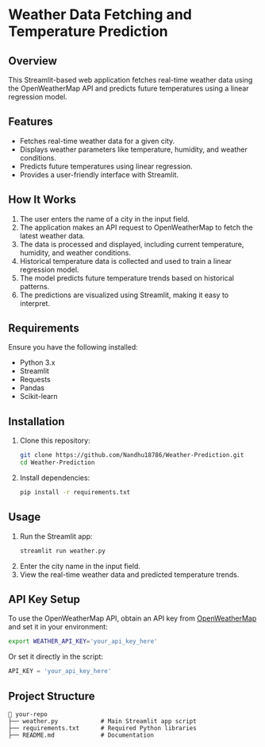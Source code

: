 # Weather Data Fetching and Temperature Prediction

## Overview
This Streamlit-based web application fetches real-time weather data using the OpenWeatherMap API and predicts future temperatures using a linear regression model.

## Features
- Fetches real-time weather data for a given city.
- Displays weather parameters like temperature, humidity, and weather conditions.
- Predicts future temperatures using linear regression.
- Provides a user-friendly interface with Streamlit.

## How It Works
1. The user enters the name of a city in the input field.
2. The application makes an API request to OpenWeatherMap to fetch the latest weather data.
3. The data is processed and displayed, including current temperature, humidity, and weather conditions.
4. Historical temperature data is collected and used to train a linear regression model.
5. The model predicts future temperature trends based on historical patterns.
6. The predictions are visualized using Streamlit, making it easy to interpret.

## Requirements
Ensure you have the following installed:

- Python 3.x
- Streamlit
- Requests
- Pandas
- Scikit-learn

## Installation
1. Clone this repository:
   ```bash
   git clone https://github.com/Nandhu18786/Weather-Prediction.git
   cd Weather-Prediction
   ```

2. Install dependencies:
   ```bash
   pip install -r requirements.txt
   ```

## Usage
1. Run the Streamlit app:
   ```bash
   streamlit run weather.py
   ```
2. Enter the city name in the input field.
3. View the real-time weather data and predicted temperature trends.

## API Key Setup
To use the OpenWeatherMap API, obtain an API key from [OpenWeatherMap](https://openweathermap.org/api) and set it in your environment:
```bash
export WEATHER_API_KEY='your_api_key_here'
```
Or set it directly in the script:
```python
API_KEY = 'your_api_key_here'
```

## Project Structure
```
📂 your-repo
├── weather.py            # Main Streamlit app script
├── requirements.txt      # Required Python libraries
├── README.md             # Documentation
```


